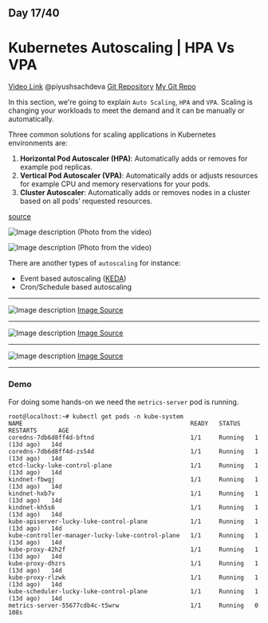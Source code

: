 ## Day 17/40
# Kubernetes Autoscaling | HPA Vs VPA
[Video Link](https://www.youtube.com/watch?v=afUL5jGoLx0)
@piyushsachdeva 
[Git Repository](https://github.com/piyushsachdeva/CKA-2024/)
[My Git Repo](https://github.com/sina14/40daysofkubernetes)


In this section, we're going to explain `Auto Scaling`, `HPA` and `VPA`.
Scaling is changing your workloads to meet the demand and it can be manually or automatically.

Three common solutions for scaling applications in Kubernetes environments are:
1. **Horizontal Pod Autoscaler (HPA)**: Automatically adds or removes for example pod replicas.
2. **Vertical Pod Autoscaler (VPA)**: Automatically adds or adjusts resources for example CPU and memory reservations for your pods.
3. **Cluster Autoscaler**: Automatically adds or removes nodes in a cluster based on all pods’ requested resources.

[source](https://spot.io/resources/kubernetes-autoscaling/3-methods-and-how-to-make-them-great/)

![Image description](https://dev-to-uploads.s3.amazonaws.com/uploads/articles/c6096xupm558hhqhvoqq.png)
(Photo from the video)

![Image description](https://dev-to-uploads.s3.amazonaws.com/uploads/articles/s3727vmkvqjx9zuhd9v7.png)
(Photo from the video)

There are another types of `autoscaling` for instance:
- Event based autoscaling ([KEDA](https://www.cncf.io/projects/keda/))
- Cron/Schedule based autoscaling

---
![Image description](https://dev-to-uploads.s3.amazonaws.com/uploads/articles/b02aovgy8xd6h0hxrsu7.png)
[Image Source](https://www.cncf.io/blog/2019/10/29/kubernetes-autoscaling-101-cluster-autoscaler-horizontal-autoscaler-and-vertical-pod-autoscaler/)

---
![Image description](https://dev-to-uploads.s3.amazonaws.com/uploads/articles/fxev4q8o5kvu55aldgwv.png)
[Image Source](https://www.cncf.io/blog/2019/10/29/kubernetes-autoscaling-101-cluster-autoscaler-horizontal-autoscaler-and-vertical-pod-autoscaler/)

---
![Image description](https://dev-to-uploads.s3.amazonaws.com/uploads/articles/iahk3cxoqczcg4oy164c.png)
[Image Source](https://www.cncf.io/blog/2019/10/29/kubernetes-autoscaling-101-cluster-autoscaler-horizontal-autoscaler-and-vertical-pod-autoscaler/)

---

### Demo
For doing some hands-on we need the `metrics-server` pod is running.
```console
root@localhost:~# kubectl get pods -n kube-system
NAME                                               READY   STATUS    RESTARTS      AGE
coredns-7db6d8ff4d-bftnd                           1/1     Running   1 (13d ago)   14d
coredns-7db6d8ff4d-zs54d                           1/1     Running   1 (13d ago)   14d
etcd-lucky-luke-control-plane                      1/1     Running   1 (13d ago)   14d
kindnet-fbwgj                                      1/1     Running   1 (13d ago)   14d
kindnet-hxb7v                                      1/1     Running   1 (13d ago)   14d
kindnet-kh5s6                                      1/1     Running   1 (13d ago)   14d
kube-apiserver-lucky-luke-control-plane            1/1     Running   1 (13d ago)   14d
kube-controller-manager-lucky-luke-control-plane   1/1     Running   1 (13d ago)   14d
kube-proxy-42h2f                                   1/1     Running   1 (13d ago)   14d
kube-proxy-dhzrs                                   1/1     Running   1 (13d ago)   14d
kube-proxy-rlzwk                                   1/1     Running   1 (13d ago)   14d
kube-scheduler-lucky-luke-control-plane            1/1     Running   1 (13d ago)   14d
metrics-server-55677cdb4c-t5wrw                    1/1     Running   0             108s

```

